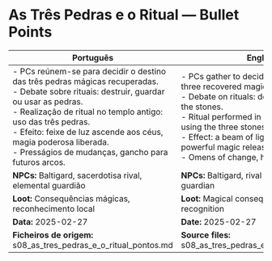 # As Três Pedras e o Ritual — Bullet Points

| Português                                                                                                                                                                                                                                                                                                                                     | English                                                                                                                                                                                                                                                                                                                |
| --------------------------------------------------------------------------------------------------------------------------------------------------------------------------------------------------------------------------------------------------------------------------------------------------------------------------------------------- | ---------------------------------------------------------------------------------------------------------------------------------------------------------------------------------------------------------------------------------------------------------------------------------------------------------------------- |
| - PCs reúnem-se para decidir o destino das três pedras mágicas recuperadas.<br>- Debate sobre rituais: destruir, guardar ou usar as pedras.<br>- Realização de ritual no templo antigo: uso das três pedras.<br>- Efeito: feixe de luz ascende aos céus, magia poderosa liberada.<br>- Presságios de mudanças, gancho para futuros arcos.<br> | - PCs gather to decide the fate of the three recovered magic stones.<br>- Debate on rituals: destroy, keep, or use the stones.<br>- Ritual performed in ancient temple using the three stones.<br>- Effect: a beam of light rises to the sky, powerful magic released.<br>- Omens of change, hook for future arcs.<br> |
| **NPCs:** Baltigard, sacerdotisa rival, elemental guardião                                                                                                                                                                                                                                                                                    | **NPCs:** Baltigard, rival priestess, elemental guardian                                                                                                                                                                                                                                                               |
| **Loot:** Consequências mágicas, reconhecimento local                                                                                                                                                                                                                                                                                         | **Loot:** Magical consequences, local recognition                                                                                                                                                                                                                                                                      |
| **Data:** 2025-02-27                                                                                                                                                                                                                                                                                                                          | **Date:** 2025-02-27                                                                                                                                                                                                                                                                                                   |
| **Ficheiros de origem:** s08_as_tres_pedras_e_o_ritual_pontos.md                                                                                                                                                                                                                                                                              | **Source files:** s08_as_tres_pedras_e_o_ritual_pontos.md                                                                                                                                                                                                                                                              |
